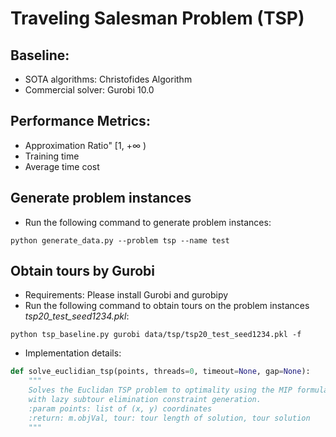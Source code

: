 # Traveling Salesman Problem (TSP)
## Baseline: 
  - SOTA algorithms: Christofides Algorithm
  - Commercial solver: Gurobi 10.0
## Performance Metrics:
  - Approximation Ratio" [1, $+\infty$ )
  - Training time
  - Average time cost
## Generate problem instances
* Run the following command to generate problem instances:
```
python generate_data.py --problem tsp --name test
```
## Obtain tours by Gurobi
* Requirements: Please install Gurobi and gurobipy
* Run the following command to obtain tours on the problem instances *tsp20_test_seed1234.pkl*:
```
python tsp_baseline.py gurobi data/tsp/tsp20_test_seed1234.pkl -f
```
+ Implementation details:
```python
def solve_euclidian_tsp(points, threads=0, timeout=None, gap=None):
    """
    Solves the Euclidan TSP problem to optimality using the MIP formulation 
    with lazy subtour elimination constraint generation.
    :param points: list of (x, y) coordinates 
    :return: m.objVal, tour: tour length of solution, tour solution
    """
```